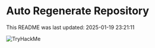 # Auto Regenerate Repository

This README was last updated: 2025-01-19 23:21:11

 ![TryHackMe](https://tryhackme.com/badge/533634)